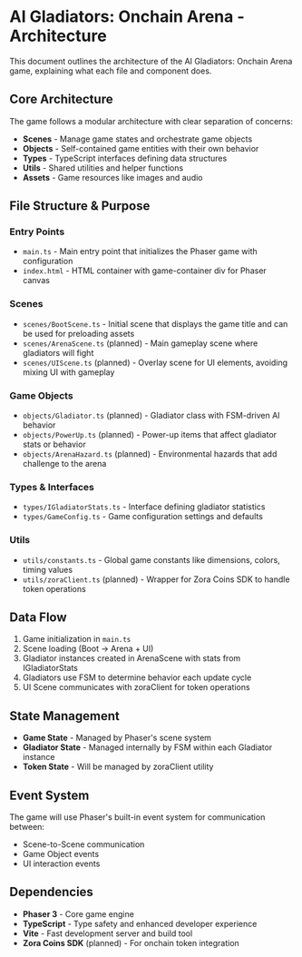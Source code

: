 # AI Gladiators: Onchain Arena - Architecture

This document outlines the architecture of the AI Gladiators: Onchain Arena game, explaining what each file and component does.

## Core Architecture

The game follows a modular architecture with clear separation of concerns:

- **Scenes** - Manage game states and orchestrate game objects
- **Objects** - Self-contained game entities with their own behavior
- **Types** - TypeScript interfaces defining data structures
- **Utils** - Shared utilities and helper functions
- **Assets** - Game resources like images and audio

## File Structure & Purpose

### Entry Points

- `main.ts` - Main entry point that initializes the Phaser game with configuration
- `index.html` - HTML container with game-container div for Phaser canvas

### Scenes

- `scenes/BootScene.ts` - Initial scene that displays the game title and can be used for preloading assets
- `scenes/ArenaScene.ts` (planned) - Main gameplay scene where gladiators will fight
- `scenes/UIScene.ts` (planned) - Overlay scene for UI elements, avoiding mixing UI with gameplay

### Game Objects

- `objects/Gladiator.ts` (planned) - Gladiator class with FSM-driven AI behavior
- `objects/PowerUp.ts` (planned) - Power-up items that affect gladiator stats or behavior
- `objects/ArenaHazard.ts` (planned) - Environmental hazards that add challenge to the arena

### Types & Interfaces

- `types/IGladiatorStats.ts` - Interface defining gladiator statistics
- `types/GameConfig.ts` - Game configuration settings and defaults

### Utils

- `utils/constants.ts` - Global game constants like dimensions, colors, timing values
- `utils/zoraClient.ts` (planned) - Wrapper for Zora Coins SDK to handle token operations

## Data Flow

1. Game initialization in `main.ts`
2. Scene loading (Boot → Arena + UI)
3. Gladiator instances created in ArenaScene with stats from IGladiatorStats
4. Gladiators use FSM to determine behavior each update cycle
5. UI Scene communicates with zoraClient for token operations

## State Management

- **Game State** - Managed by Phaser's scene system
- **Gladiator State** - Managed internally by FSM within each Gladiator instance
- **Token State** - Will be managed by zoraClient utility

## Event System

The game will use Phaser's built-in event system for communication between:
- Scene-to-Scene communication
- Game Object events
- UI interaction events

## Dependencies

- **Phaser 3** - Core game engine
- **TypeScript** - Type safety and enhanced developer experience
- **Vite** - Fast development server and build tool
- **Zora Coins SDK** (planned) - For onchain token integration 
